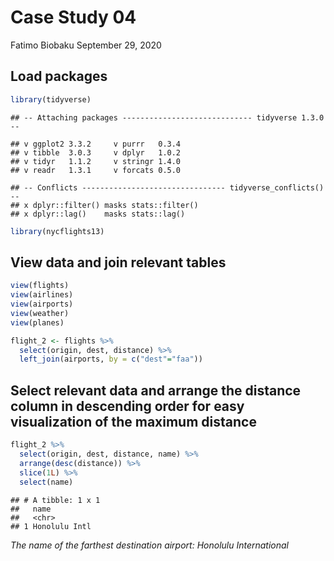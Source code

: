 Case Study 04
================
Fatimo Biobaku
September 29, 2020

## Load packages

``` r
library(tidyverse)
```

    ## -- Attaching packages ----------------------------- tidyverse 1.3.0 --

    ## v ggplot2 3.3.2     v purrr   0.3.4
    ## v tibble  3.0.3     v dplyr   1.0.2
    ## v tidyr   1.1.2     v stringr 1.4.0
    ## v readr   1.3.1     v forcats 0.5.0

    ## -- Conflicts -------------------------------- tidyverse_conflicts() --
    ## x dplyr::filter() masks stats::filter()
    ## x dplyr::lag()    masks stats::lag()

``` r
library(nycflights13)
```

## View data and join relevant tables

``` r
view(flights)
view(airlines)
view(airports)
view(weather)
view(planes)

flight_2 <- flights %>%
  select(origin, dest, distance) %>%
  left_join(airports, by = c("dest"="faa"))
```

## Select relevant data and arrange the distance column in descending order for easy visualization of the maximum distance

``` r
flight_2 %>%
  select(origin, dest, distance, name) %>%
  arrange(desc(distance)) %>%
  slice(1L) %>%
  select(name)
```

    ## # A tibble: 1 x 1
    ##   name         
    ##   <chr>        
    ## 1 Honolulu Intl

*The name of the farthest destination airport: Honolulu International*
